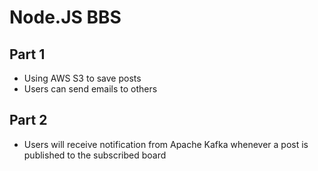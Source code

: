 # Node.JS BBS

## Part 1

- Using AWS S3 to save posts
- Users can send emails to others

## Part 2

- Users will receive notification from Apache Kafka whenever a post is published to the subscribed board
